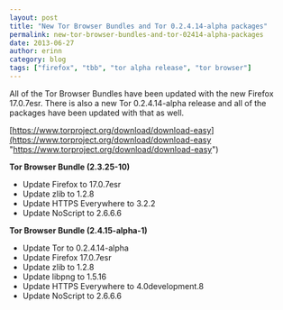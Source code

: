```yaml
---
layout: post
title: "New Tor Browser Bundles and Tor 0.2.4.14-alpha packages"
permalink: new-tor-browser-bundles-and-tor-02414-alpha-packages
date: 2013-06-27
author: erinn
category: blog
tags: ["firefox", "tbb", "tor alpha release", "tor browser"]
---
```


All of the Tor Browser Bundles have been updated with the new Firefox 17.0.7esr. There is also a new Tor 0.2.4.14-alpha release and all of the packages have been updated with that as well.

[https://www.torproject.org/download/download-easy](https://www.torproject.org/download/download-easy "https://www.torproject.org/download/download-easy")

**Tor Browser Bundle (2.3.25-10)**

- Update Firefox to 17.0.7esr
- Update zlib to 1.2.8
- Update HTTPS Everywhere to 3.2.2
- Update NoScript to 2.6.6.6

**Tor Browser Bundle (2.4.15-alpha-1)**

- Update Tor to 0.2.4.14-alpha
- Update Firefox 17.0.7esr
- Update zlib to 1.2.8
- Update libpng to 1.5.16
- Update HTTPS Everywhere to 4.0development.8
- Update NoScript to 2.6.6.6

